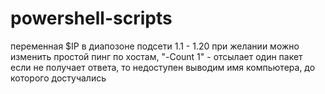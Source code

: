 # powershell-scripts
переменная $IP в диапозоне подсети 1.1 - 1.20 
при желании можно изменить
простой пинг по хостам, "-Count 1" - отсылает один пакет
если не получает ответа, то недоступен
выводим имя компьютера, до которого достучались
